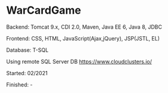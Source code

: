 # WarCardGame
Backend: Tomcat 9.x, CDI 2.0, Maven, Java EE 6, Java 8, JDBC 


Frontend:  CSS, HTML, JavaScript(Ajax,jQuery), JSP(JSTL, EL)

Database: T-SQL

Using remote SQL Server DB https://www.cloudclusters.io/

Started: 02/2021

Finished: -



